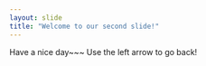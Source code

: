 ```yaml
---
layout: slide
title: "Welcome to our second slide!"
---
```

Have a nice day~~~
Use the left arrow to go back!
